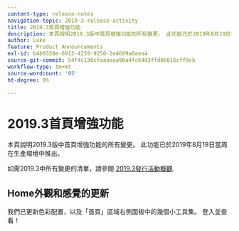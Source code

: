 ```yaml
---
content-type: release-notes
navigation-topic: 2019-3-release-activity
title: 2019.3首頁增強功能
description: 本頁說明2019.3版中首頁增強功能的所有變更。 此功能已於2019年8月19日當周在生產環境中推出。
author: Luke
feature: Product Announcements
exl-id: b4b9328e-6912-4259-9250-2e4609a0aea4
source-git-commit: 54f4c136cfaaaaaa90a4fc64d3ffd06816cff9cb
workflow-type: tm+mt
source-wordcount: '95'
ht-degree: 0%

---
```


# 2019.3首頁增強功能

本頁說明2019.3版中首頁增強功能的所有變更。 此功能已於2019年8月19日當周在生產環境中推出。

如需2019.3中所有變更的清單，請參閱 [2019.3發行活動概觀](../../../../product-announcements/product-releases/quarterly-release-archive/2019.3-release-activity/2019.3-release-activity-overview.md).

## Home外觀和感覺的更新

我們已更新色彩配置，以及「首頁」區域右側面板中的幾個小工具集。 登入並查看！
